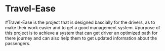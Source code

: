# Travel-Ease
#Travel-Ease is the project that is designed bascially for the drivers, as to make their work easier and to get a good management system.
#purpose of this project is to achieve a system that can get driver an optimized path for there journey and can also help them to get updated information about the passengers.
